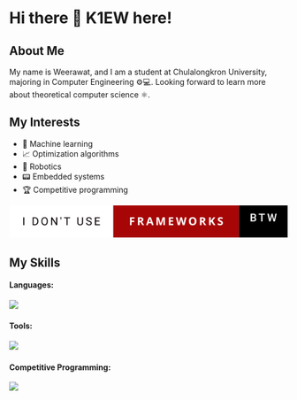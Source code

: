 # Hi there 👋 K1EW here!

## About Me

My name is Weerawat, and I am a student at Chulalongkron University, majoring in Computer Engineering ⚙️💻.
Looking forward to learn more about theoretical computer science ⚛.

## My Interests
- 🤖 Machine learning
- 📈 Optimization algorithms
- 👾 Robotics
- 📟 Embedded systems
- 🏆 Competitive programming

<p align="center">
    <a href="assets/i-dont-use-frameworks-btw.svg">
        <img src="assets/i-dont-use-frameworks-btw.svg" />
    </a>
</p>

## My Skills
#### Languages:
<p>
  <a href="https://skillicons.dev">
    <img src="https://skillicons.dev/icons?i=c,cpp,python,javascript,typescript,mysql,postgresql" />
  </a>
</p>

#### Tools:
<p>
  <a href="https://skillicons.dev">
    <img src="https://skillicons.dev/icons?i=vim,linux,cmake,opencv,pytorch" />
  </a>
</p>

#### Competitive Programming:
<p>
  <a href="https://skillicons.dev">
    <img src="https://codeforces-readme-stats.vercel.app/api/card?username=WeerawatW" />
  </a>
</p>
